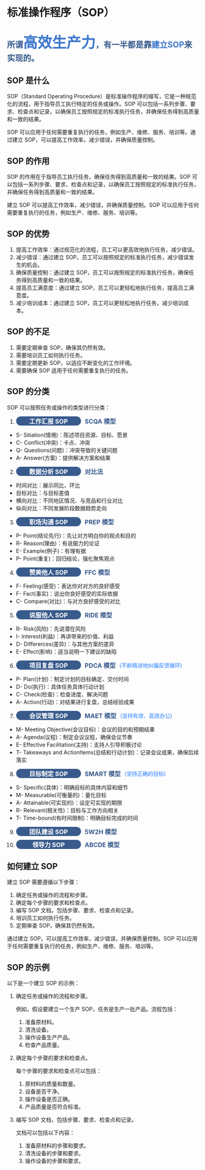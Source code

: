 # 标准操作程序（SOP）

<h2 class="title">所谓<span>高效生产力</span>，有一半都是靠<span>建立SOP</span>来实现的。</h2>

## SOP 是什么

SOP（Standard Operating Procedure）是标准操作程序的缩写，它是一种规范化的流程，用于指导员工执行特定的任务或操作。SOP 可以包括一系列步骤、要求、检查点和记录，以确保员工按照规定的标准执行任务，并确保任务得到高质量和一致的结果。

SOP 可以应用于任何需要重复执行的任务，例如生产、维修、服务、培训等。通过建立 SOP，可以提高工作效率，减少错误，并确保质量控制。

## SOP 的作用

SOP 的作用在于指导员工执行任务，确保任务得到高质量和一致的结果。SOP 可以包括一系列步骤、要求、检查点和记录，以确保员工按照规定的标准执行任务，并确保任务得到高质量和一致的结果。

建立 SOP 可以提高工作效率，减少错误，并确保质量控制。SOP 可以应用于任何需要重复执行的任务，例如生产、维修、服务、培训等。

## SOP 的优势

1. 提高工作效率：通过规范化的流程，员工可以更高效地执行任务，减少错误。
2. 减少错误：通过建立 SOP，员工可以按照规定的标准执行任务，减少错误发生的机会。
3. 确保质量控制：通过建立 SOP，员工可以按照规定的标准执行任务，确保任务得到高质量和一致的结果。
4. 提高员工满意度：通过建立 SOP，员工可以更轻松地执行任务，提高员工满意度。
5. 减少培训成本：通过建立 SOP，员工可以更轻松地执行任务，减少培训成本。

## SOP 的不足

1. 需要定期审查 SOP，确保其仍然有效。
2. 需要培训员工如何执行任务。
3. 需要定期更新 SOP，以适应不断变化的工作环境。
4. 需要确保 SOP 适用于任何需要重复执行的任务。

## SOP 的分类

SOP 可以按照任务或操作的类型进行分类：

1. <div class="sop-type-item"><span class="sop-type-title">工作汇报 SOP</span> <span class="sop-type-subtitle">SCQA 模型</span></div>

- S- Sitiation(情境)：陈述项目资源、目标、愿景
- C- Conflict(冲突)：卡点、冲突
- Q- Questions(问题)：冲突导致的关键问题
- A- Answer(方案)：提供解决方案和结果

2. <div class="sop-type-item"><span class="sop-type-title">数据分析 SOP</span> <span class="sop-type-subtitle">对比法</span></div>

- 时间对比：展示同比、环比
- 目标对比：与目标差值
- 横向对比：不同地区情况、与竞品和行业对比
- 纵向对比：不同发展阶段数据趋势走向

3. <div class="sop-type-item"><span class="sop-type-title">职场沟通 SOP</span> <span class="sop-type-subtitle">PREP 模型</span></div>

- P- Point(结论先行)：先让对方明白你的观点和目的
- R- Reason(理由)：有说服力的论证
- E- Example(例子)：有理有据
- P- Point(重复)：回归结论，强化聚焦观点

4. <div class="sop-type-item"><span class="sop-type-title">赞美他人 SOP</span> <span class="sop-type-subtitle">FFC 模型</span></div>

- F- Feeling(感受)：表达你对对方的良好感受
- F- Fact(事实)：说出你良好感受的实际依据
- C- Compare(对比)：与对方良好感受的对比

5. <div class="sop-type-item"><span class="sop-type-title">说服他人 SOP</span> <span class="sop-type-subtitle">RIDE 模型</span></div>

- R- Risk(风险)：先说潜在风险
- I- Interest(利益)：再讲带来的价值、利益
- D- Differerces(差异)：与其他方案的差异
- E- Effect(影响)：适当说明一下建议的缺陷

6. <div class="sop-type-item"><span class="sop-type-title">项目复盘 SOP</span> <span class="sop-type-subtitle">PDCA 模型</span><span class="sop-type-tip">(不断精进地纠偏反馈循环)</span></div>

- P- Plan(计划)：制定计划的目标确定、交付时间
- D- Do(执行)：具体任务具体行动计划
- C- Check(检查)：检查进度、解决问题
- A- Action(行动)：对结果进行复盘，总结经验成果

7. <div class="sop-type-item"><span class="sop-type-title">会议管理 SOP</span> <span class="sop-type-subtitle">MAET 模型</span><span class="sop-type-tip">(坚持有效、高效办公)</span></div>

- M- Meeting Objective(会议目标)：会议的目的和预期结果
- A- Agenda(议程)：制定会议议程，确保会议节奏
- E- Effective Facilitation(主持)：支持人引导积极讨论
- T- Takeaways and Actionltems(总结和行动计划)：记录会议成果，确保后续落实

8. <div class="sop-type-item"><span class="sop-type-title">目标制定 SOP</span> <span class="sop-type-subtitle">SMART 模型</span><span class="sop-type-tip">(坚持正确的目标)</span></div>

- S- Specific(具体)：明确目标的具体内容和细节
- M- Measurable(可衡量的)：量化目标
- A- Attainable(可实现的)：设定可实现的期限
- R- Relevant(相关性)：目标与工作方向相关
- T- Time-bound(有时间限制)：明确目标完成的时间

9. <div class="sop-type-item"><span class="sop-type-title">团队建设 SOP</span> <span class="sop-type-subtitle">5W2H 模型</span></div>
10. <div class="sop-type-item"><span class="sop-type-title">领导力 SOP</span> <span class="sop-type-subtitle">ABCDE 模型</span></div>

## 如何建立 SOP

建立 SOP 需要遵循以下步骤：

1. 确定任务或操作的流程和步骤。
2. 确定每个步骤的要求和检查点。
3. 编写 SOP 文档，包括步骤、要求、检查点和记录。
4. 培训员工如何执行任务。
5. 定期审查 SOP，确保其仍然有效。

通过建立 SOP，可以提高工作效率，减少错误，并确保质量控制。SOP 可以应用于任何需要重复执行的任务，例如生产、维修、服务、培训等。

## SOP 的示例

以下是一个建立 SOP 的示例：

1. 确定任务或操作的流程和步骤。

   例如，假设要建立一个生产 SOP，任务是生产一批产品。流程包括：

   1. 准备原材料。
   2. 清洗设备。
   3. 操作设备生产产品。
   4. 检查产品质量。

2. 确定每个步骤的要求和检查点。

   每个步骤的要求和检查点可以包括：

   1. 原材料的质量和数量。
   2. 设备是否干净。
   3. 操作设备是否正确。
   4. 产品质量是否符合标准。

3. 编写 SOP 文档，包括步骤、要求、检查点和记录。

   文档可以包括以下内容：

   1. 准备原材料的步骤和要求。
   2. 清洗设备的步骤和要求。
   3. 操作设备的步骤和要求。

<style>
    body {
        /* color: red; */
    }
    .title {
        color:#395b8c;
    }
    .title span {
        color: #3c77cd; 
        font-size: 38px; 
        font-weight: bold;
    }
    .title span+span {
        font-size: unset;
    }
    /*  */
    .sop-type-item {
        display: flex;
        align-items: center;
        margin-bottom: 10px;
    }
    .sop-type-title {
        display: block;
        background-color: #395b8c;
        font-size: 16px;
        font-weight: bold;
        color: #fff;
        width: 150px;
        padding: 0 10px;
        border-radius: 20px;
        margin-right: 10px;
        text-align: center;
    }
    .sop-type-subtitle {
        display: block;
        color: #395b8c;
        font-size: 16px;
        font-weight: bold;
    }
    .sop-type-tip {
        display: block;
        color: #277eff;
        font-size: 14px;
        margin-left: 10px;
    }
</style>

